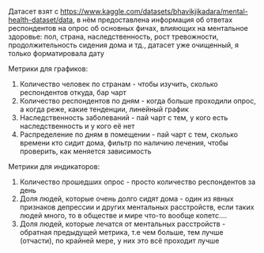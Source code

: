 Датасет взят с https://www.kaggle.com/datasets/bhavikjikadara/mental-health-dataset/data, в нём предоставлена информация об ответах респондентов на опрос об основных фичах, влияющих на ментальное здоровье: пол, страна, наследственность, рост тревожности, продолжительность сидения дома и тд., датасет уже очищенный, я только форматировала дату

Метрики для графиков: 
1. Количество человек по странам - чтобы изучить, сколько респондентов откуда, бар чарт
2. Количество респондентов по дням - когда больше проходили опрос, а когда реже, какие тенденции, линейный график
3. Наследственность заболеваний - пай чарт с тем, у кого есть наследственность и у кого её нет
4. Распределение по дням в помещении - пай чарт с тем, сколько времени кто сидит дома, фильтр по наличию лечения, чтобы проверить, как меняется зависимость

Метрики для индикаторов:
1. Количество прошедших опрос - просто количество респондентов за день
2. Доля людей, которые очень долго сидят дома - один из явных признаков депрессии и других ментальных расстройств, если таких людей много, то в обществе и мире что-то вообще копетс....
3. Доля людей, которые лечатся от ментальных расстройств - обратная предыдущей метрика, т.е чем больше, тем лучше (отчасти), по крайней мере, у них это всё проходит лучше